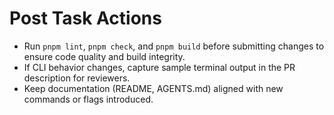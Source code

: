 # Post Task Actions
- Run `pnpm lint`, `pnpm check`, and `pnpm build` before submitting changes to ensure code quality and build integrity.
- If CLI behavior changes, capture sample terminal output in the PR description for reviewers.
- Keep documentation (README, AGENTS.md) aligned with new commands or flags introduced.
